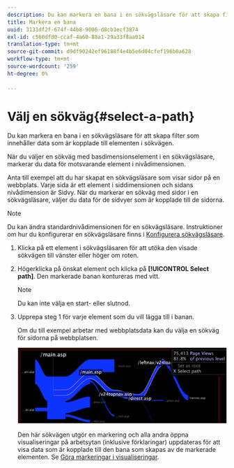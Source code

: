 ```yaml
---
description: Du kan markera en bana i en sökvägsläsare för att skapa filter som innehåller data som är kopplade till elementen i sökvägen.
title: Markera en bana
uuid: 3131df2f-674f-44b8-9006-d8cb1ecf3874
exl-id: c560dfd0-ccaf-4a60-88a1-29a33f8aa014
translation-type: tm+mt
source-git-commit: d9df90242ef96188f4e4b5e6d04cfef196b0a628
workflow-type: tm+mt
source-wordcount: '259'
ht-degree: 0%

---
```


# Välj en sökväg{#select-a-path}

Du kan markera en bana i en sökvägsläsare för att skapa filter som innehåller data som är kopplade till elementen i sökvägen.

När du väljer en sökväg med basdimensionselement i en sökvägsläsare, markerar du data för motsvarande element i nivådimensionen.

Anta till exempel att du har skapat en sökvägsläsare som visar sidor på en webbplats. Varje sida är ett element i siddimensionen och sidans nivådimension är Sidvy. När du markerar en sökväg med sidor i en sökvägsläsare, väljer du data för de sidvyer som är kopplade till de sidorna.

>[!NOTE]
>
>Du kan ändra standardnivådimensionen för en sökvägsläsare. Instruktioner om hur du konfigurerar en sökvägsläsare finns i [Konfigurera sökvägsläsare](../../../../home/c-get-started/c-intf-anlys-ftrs/t-config-path-brwsr.md#task-bbb3ddaa140a414f984b697c2b8202a3).

1. Klicka på ett element i sökvägsläsaren för att utöka den visade sökvägen till vänster eller höger om roten.
1. Högerklicka på önskat element och klicka på **[!UICONTROL Select path]**. Den markerade banan kontureras med vitt.

   >[!NOTE]
   >
   >Du kan inte välja en start- eller slutnod.

1. Upprepa steg 1 för varje element som du vill lägga till i banan.

   Om du till exempel arbetar med webbplatsdata kan du välja en sökväg för sidorna på webbplatsen.

   ![](assets/client-path.png)

   Den här sökvägen utgör en markering och alla andra öppna visualiseringar på arbetsytan (inklusive förklaringar) uppdateras för att visa data som är kopplade till den bana som skapas av de markerade elementen. Se [Göra markeringar i visualiseringar](../../../../home/c-get-started/c-vis/c-sel-vis/c-sel-vis.md#concept-012870ec22c7476e9afbf3b8b2515746).
